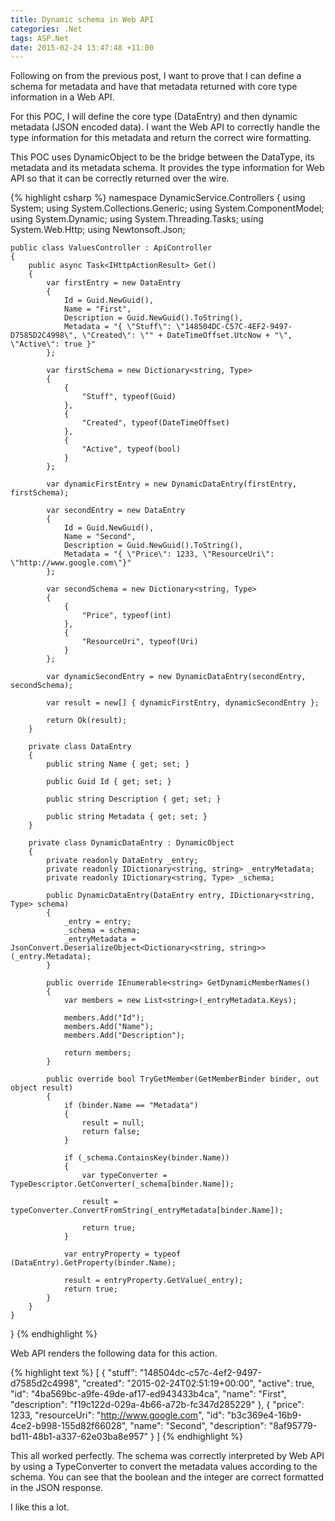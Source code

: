 ```yaml
---
title: Dynamic schema in Web API
categories: .Net
tags: ASP.Net
date: 2015-02-24 13:47:48 +11:00
---
```


Following on from the previous post, I want to prove that I can define a schema for metadata and have that metadata returned with core type information in a Web API.

For this POC, I will define the core type (DataEntry) and then dynamic metadata (JSON encoded data). I want the Web API to correctly handle the type information for this metadata and return the correct wire formatting.

This POC uses DynamicObject to be the bridge between the DataType, its metadata and its metadata schema. It provides the type information for Web API so that it can be correctly returned over the wire.

<!--more-->

{% highlight csharp %}
namespace DynamicService.Controllers
{
    using System;
    using System.Collections.Generic;
    using System.ComponentModel;
    using System.Dynamic;
    using System.Threading.Tasks;
    using System.Web.Http;
    using Newtonsoft.Json;

    public class ValuesController : ApiController
    {
        public async Task<IHttpActionResult> Get()
        {
            var firstEntry = new DataEntry
            {
                Id = Guid.NewGuid(),
                Name = "First",
                Description = Guid.NewGuid().ToString(),
                Metadata = "{ \"Stuff\": \"148504DC-C57C-4EF2-9497-D7585D2C4998\", \"Created\": \"" + DateTimeOffset.UtcNow + "\", \"Active\": true }"
            };

            var firstSchema = new Dictionary<string, Type>
            {
                {
                    "Stuff", typeof(Guid)
                },
                {
                    "Created", typeof(DateTimeOffset)
                },
                {
                    "Active", typeof(bool)
                }
            };

            var dynamicFirstEntry = new DynamicDataEntry(firstEntry, firstSchema);

            var secondEntry = new DataEntry
            {
                Id = Guid.NewGuid(),
                Name = "Second",
                Description = Guid.NewGuid().ToString(),
                Metadata = "{ \"Price\": 1233, \"ResourceUri\": \"http://www.google.com\"}"
            };

            var secondSchema = new Dictionary<string, Type>
            {
                {
                    "Price", typeof(int)
                },
                {
                    "ResourceUri", typeof(Uri)
                }
            };

            var dynamicSecondEntry = new DynamicDataEntry(secondEntry, secondSchema);

            var result = new[] { dynamicFirstEntry, dynamicSecondEntry };

            return Ok(result);
        }

        private class DataEntry
        {
            public string Name { get; set; }

            public Guid Id { get; set; }

            public string Description { get; set; }

            public string Metadata { get; set; }
        }

        private class DynamicDataEntry : DynamicObject
        {
            private readonly DataEntry _entry;
            private readonly IDictionary<string, string> _entryMetadata; 
            private readonly IDictionary<string, Type> _schema;

            public DynamicDataEntry(DataEntry entry, IDictionary<string, Type> schema)
            {
                _entry = entry;
                _schema = schema;
                _entryMetadata = JsonConvert.DeserializeObject<Dictionary<string, string>>(_entry.Metadata);
            }

            public override IEnumerable<string> GetDynamicMemberNames()
            {
                var members = new List<string>(_entryMetadata.Keys);

                members.Add("Id");
                members.Add("Name");
                members.Add("Description");  

                return members;
            }

            public override bool TryGetMember(GetMemberBinder binder, out object result)
            {
                if (binder.Name == "Metadata")
                {
                    result = null;
                    return false;
                }

                if (_schema.ContainsKey(binder.Name))
                {
                    var typeConverter = TypeDescriptor.GetConverter(_schema[binder.Name]);

                    result = typeConverter.ConvertFromString(_entryMetadata[binder.Name]);

                    return true;
                }

                var entryProperty = typeof (DataEntry).GetProperty(binder.Name);

                result = entryProperty.GetValue(_entry);
                return true;
            }
        }
    }
}
{% endhighlight %}

Web API renders the following data for this action.

{% highlight text %}
[
  {
    "stuff": "148504dc-c57c-4ef2-9497-d7585d2c4998",
    "created": "2015-02-24T02:51:19+00:00",
    "active": true,
    "id": "4ba569bc-a9fe-49de-af17-ed943433b4ca",
    "name": "First",
    "description": "f19c122d-029a-4b66-a72b-fc347d285229"
  },
  {
    "price": 1233,
    "resourceUri": "http://www.google.com",
    "id": "b3c369e4-16b9-4ce2-b998-155d82f66028",
    "name": "Second",
    "description": "8af95779-bd11-48b1-a337-62e03ba8e957"
  }
]
{% endhighlight %}

This all worked perfectly. The schema was correctly interpreted by Web API by using a TypeConverter to convert the metadata values according to the schema. You can see that the boolean and the integer are correct formatted in the JSON response.

I like this a lot.